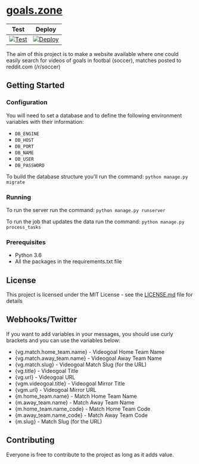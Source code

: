 # [goals.zone](https://goals.zone)

|Test|Deploy|
|---|---|
|[![Test](https://travis-matrix-badges.herokuapp.com/repos/meneses-pt/goals.zone/branches/master/1)](https://travis-ci.com/meneses-pt/goals.zone)|[![Deploy](https://travis-matrix-badges.herokuapp.com/repos/meneses-pt/goals.zone/branches/master/2)](https://travis-ci.com/meneses-pt/goals.zone)|

The aim of this project is to make a website available where one could easily search for videos of goals in footbal (soccer), matches posted to reddit.com (/r/soccer)

## Getting Started

### Configuration

You will need to set a database and to define the following environment variables with their information:
 * `DB_ENGINE`
 * `DB_HOST`
 * `DB_PORT`
 * `DB_NAME`
 * `DB_USER`
 * `DB_PASSWORD`

To build the database structure you'll run the command:
```python manage.py migrate```

### Running

To run the server run the command:
```python manage.py runserver```

To run the job that updates the data run the command:
```python manage.py process_tasks```

### Prerequisites

 * Python 3.6
 * All the packages in the requirements.txt file

## License

This project is licensed under the MIT License - see the [LICENSE.md](LICENSE.md) file for details

## Webhooks/Twitter

If you want to add variables in your messages, you should use curly brackets and you can use the variables below:

* {vg.match.home_team.name} - Videogoal Home Team Name
* {vg.match.away_team.name} - Videogoal Away Team Name
* {vg.match.slug} - Videogoal Match Slug (for the URL)
* {vg.title} - Videogoal Title
* {vg.url} - Videogoal URL
* {vgm.videogoal.title} - Videogoal Mirror Title
* {vgm.url} - Videogoal Mirror URL
* {m.home_team.name} - Match Home Team Name
* {m.away_team.name} - Match Away Team Name
* {m.home_team.name_code} - Match Home Team Code
* {m.away_team.name_code} - Match Away Team Code
* {m.slug} - Match Slug (for the URL)

## Contributing

Everyone is free to contribute to the project as long as it adds value.
